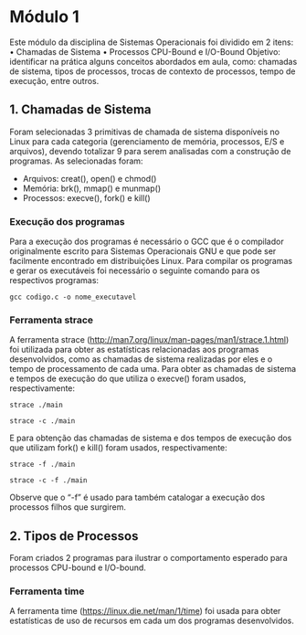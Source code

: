 # Módulo 1

Este módulo da disciplina de Sistemas Operacionais foi dividido em 2 itens:
•	Chamadas de Sistema
•	Processos CPU-Bound e I/O-Bound
Objetivo: identificar na prática alguns conceitos abordados em aula, como: chamadas de sistema, tipos de processos, trocas de contexto de processos, tempo de execução, entre outros.

## 1. Chamadas de Sistema

Foram selecionadas 3 primitivas de chamada de sistema disponíveis no Linux para cada categoria (gerenciamento de memória, processos, E/S e arquivos), devendo totalizar 9 para serem analisadas com a construção de programas.
As selecionadas foram:
 - Arquivos: creat(), open() e chmod()
 - Memória: brk(), mmap() e munmap()
 - Processos: execve(), fork() e kill()

### Execução dos programas

Para a execução dos programas é necessário o GCC que é o compilador originalmente escrito para Sistemas Operacionais GNU e que pode ser facilmente encontrado em distribuições Linux. 
Para compilar os programas e gerar os executáveis foi necessário o seguinte comando para os respectivos programas:
```
gcc codigo.c -o nome_executavel
```

### Ferramenta strace

A ferramenta strace (http://man7.org/linux/man-pages/man1/strace.1.html) foi utilizada para obter as estatísticas relacionadas aos programas desenvolvidos, como as chamadas de sistema realizadas por eles e o tempo de processamento de cada uma.
Para obter as chamadas de sistema e tempos de execução do que utiliza o execve() foram usados, respectivamente:
```
strace ./main
```
```
strace -c ./main
```

E para obtenção das chamadas de sistema e dos tempos de execução dos que utilizam fork() e kill() foram usados, respectivamente:
```
strace -f ./main
```
```
strace -c -f ./main
```
Observe que o “-f” é usado para também catalogar a execução dos processos filhos que surgirem.




## 2. Tipos de Processos

Foram criados 2 programas para ilustrar o comportamento esperado para processos CPU-bound e I/O-bound.

### Ferramenta time

A ferramenta time (https://linux.die.net/man/1/time) foi usada para obter estatísticas de uso de recursos em cada um dos programas desenvolvidos.












